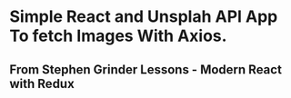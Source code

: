 # Simple React and Unsplah API App To fetch Images With Axios.

## From Stephen Grinder Lessons - Modern React with Redux